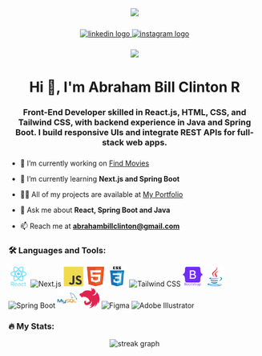 <div align="center">
  <img height="150" src="https://media.giphy.com/media/M9gbBd9nbDrOTu1Mqx/giphy.gif"  />
</div>

###

<div align="center">
  <a href="https://www.linkedin.com/in/abraham-bill-clinton/" target="_blank">
    <img src="https://img.shields.io/static/v1?message=LinkedIn&logo=linkedin&label=&color=0077B5&logoColor=white&labelColor=&style=for-the-badge" height="25" alt="linkedin logo" />
  </a>
  <a href="https://www.instagram.com/__abc__art__/" target="_blank">
    <img src="https://img.shields.io/static/v1?message=Instagram&logo=instagram&label=&color=E1306C&logoColor=white&labelColor=&style=for-the-badge" height="25" alt="instagram logo" />
  </a>
</div>

###

<div align="center">
  <img src="https://visitor-badge.laobi.icu/badge?page_id=abraham25.abraham25" />
</div>

###

<h1 align="center">Hi 👋, I'm Abraham Bill Clinton R</h1>
<h3 align="center">Front-End Developer skilled in React.js, HTML, CSS, and Tailwind CSS, with backend experience in Java and Spring Boot. I build responsive UIs and integrate REST APIs for full-stack web apps.</h3>

###

- 🔭 I’m currently working on [Find Movies](https://find-movies-abc.netlify.app)

- 🌱 I’m currently learning **Next.js and Spring Boot**

- 👨‍💻 All of my projects are available at [My Portfolio](https://portfolio-abraham25.netlify.app)

- 💬 Ask me about **React, Spring Boot and Java**

- 📫 Reach me at **abrahambillclinton@gmail.com**

###

<h3 align="left">🛠 Languages and Tools:</h3>

<div align="left">
  <img src="https://raw.githubusercontent.com/devicons/devicon/master/icons/react/react-original-wordmark.svg" height="40" alt="React" />
  <img src="https://cdn.worldvectorlogo.com/logos/nextjs-2.svg" height="40" alt="Next.js" />
  <img src="https://raw.githubusercontent.com/devicons/devicon/master/icons/javascript/javascript-original.svg" height="40" alt="JavaScript" />
  <img src="https://raw.githubusercontent.com/devicons/devicon/master/icons/html5/html5-original.svg" height="40" alt="HTML" />
  <img src="https://raw.githubusercontent.com/devicons/devicon/master/icons/css3/css3-original-wordmark.svg" height="40" alt="CSS" />
  <img src="https://www.vectorlogo.zone/logos/tailwindcss/tailwindcss-icon.svg" height="40" alt="Tailwind CSS" />
  <img src="https://raw.githubusercontent.com/devicons/devicon/master/icons/bootstrap/bootstrap-plain-wordmark.svg" height="40" alt="Bootstrap" />
  <img src="https://raw.githubusercontent.com/devicons/devicon/master/icons/java/java-original.svg" height="40" alt="Java" />
  <img src="https://www.vectorlogo.zone/logos/springio/springio-icon.svg" height="40" alt="Spring Boot" />
  <img src="https://raw.githubusercontent.com/devicons/devicon/master/icons/mysql/mysql-original-wordmark.svg" height="40" alt="MySQL" />
  <img src="https://raw.githubusercontent.com/devicons/devicon/master/icons/nestjs/nestjs-plain.svg" height="40" alt="NestJS" />
  <img src="https://www.vectorlogo.zone/logos/figma/figma-icon.svg" height="40" alt="Figma" />
  <img src="https://www.vectorlogo.zone/logos/adobe_illustrator/adobe_illustrator-icon.svg" height="40" alt="Adobe Illustrator" />
</div>

###

<h3 align="left">🔥 My Stats:</h3>

<div align="center">
  <img src="https://streak-stats.demolab.com?user=abraham25&theme=dark&hide_border=false&border_radius=5" height="220" alt="streak graph" />
</div>
